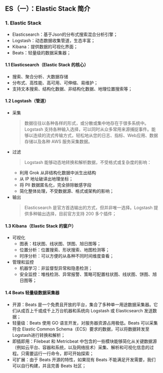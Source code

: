 ## ES（一）：Elastic Stack 简介

### 1. Elastic Stack
- Elasticsearch：基于Json的分布式搜索混合分析引擎；
- Logstash：动态数据收集管道，生态丰富；
- Kibana：提供数据的可视化界面；
- Beats：轻量级的数据采集器；

#### 1.1 Elasticsearch（Elastic Stack 的核心）
- 搜索、聚合分析、大数据存储
- 分布式、高性能、高可用、可伸缩、易维护；
- 支持文本搜索、结构化数据、非结构化数据、地理位置搜索等；

#### 1.2 Logstash（管道）
- 采集
  > 数据往往以各种各样的形式，或分散或集中地存在于很多系统中。Logstash 支持各种输入选择，可以同时从众多常用来源捕捉事件。能够以连续的流式传输方式，轻松地从您的日志、指标、Web应用、数据存储以及各种 AWS 服务采集数据。
- 过滤
  > Logstash 能够动态地转换和解析数据，不受格式或复杂度的影响：
    - 利用 Grok 从非结构化数据中派生出结构
    - 从 IP 地址破译出地理坐标；
    - 将 PII 数据匿名化，完全排除敏感字段
    - 简化整体处理，不受数据源、格式或架构的影响；
- 输出
  > Elasticsearch 是官方首选输出的方式，但并非唯一选择。Logstash 提供多种输出选择，目前官方支持 200 多个插件；

#### 1.3 Kibana（Elastic Stack 的窗户）
- 可视化
  - 图表：柱状图、线状图、饼图、旭日图等；
  - 位置分析：位置搜索、形状搜索、地图检测等；
  - 时序分析：可以方便的从各种不同时间维度查看；
- 管理和监控
  - 机器学习：非监督型异常和隐患检测；
  - 安全监控：堆栈检测、异常报警、策略可配置柱状图、线状图、饼图、旭日图等；

#### 1.4 Beats 轻量级数据采集器
- 开源：Beats 是一个免费且开放的平台，集合了多种单一用途数据采集器。它们从成百上千或成千上万台机器和系统向 Logstash 或 Elasticsearch 发送数据；
- 轻量级：Beats 使用 GO 语言开发，对服务器资源占用极低。Beats 可以采集符合 Elastic Common Schema（ECS）要求的数据，可以将数据转发至 Logstash进行转换和解析；
- 即插即用：Filebeat 和 Metricbeat 中包含的一些模块能够简化从关键数据源（例如云平台、容器和系统，以及网络技术）采集、解析和可视化信息的过程。只需要运行一行命令，即可开始探索；
- 可扩展：由于 Beats 开源的特性，如果现有 Beats 不能满足开发需要，我们可以自行构建，并且完善 Beats 社区；
